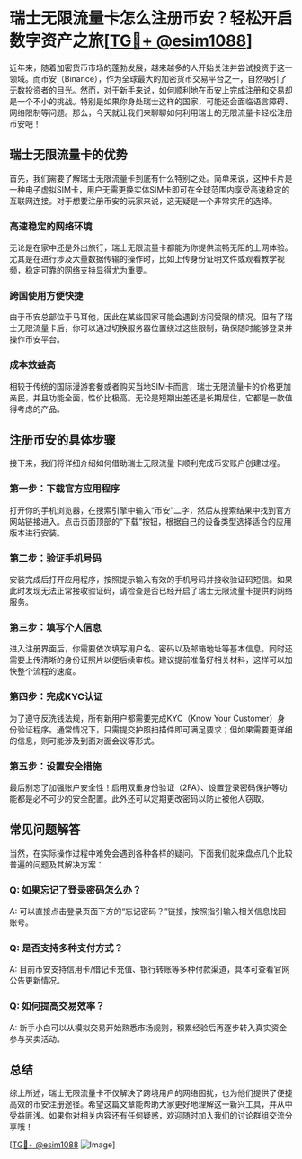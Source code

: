 # 瑞士无限流量卡怎么注册币安？轻松开启数字资产之旅[[TG💪+ @esim1088](https://t.me/s/esim1088)]

近年来，随着加密货币市场的蓬勃发展，越来越多的人开始关注并尝试投资于这一领域。而币安（Binance），作为全球最大的加密货币交易平台之一，自然吸引了无数投资者的目光。然而，对于新手来说，如何顺利地在币安上完成注册和交易却是一个不小的挑战。特别是如果你身处瑞士这样的国家，可能还会面临语言障碍、网络限制等问题。那么，今天就让我们来聊聊如何利用瑞士的无限流量卡轻松注册币安吧！

## 瑞士无限流量卡的优势

首先，我们需要了解瑞士无限流量卡到底有什么特别之处。简单来说，这种卡片是一种电子虚拟SIM卡，用户无需更换实体SIM卡即可在全球范围内享受高速稳定的互联网连接。对于想要注册币安的玩家来说，这无疑是一个非常实用的选择。

### 高速稳定的网络环境
无论是在家中还是外出旅行，瑞士无限流量卡都能为你提供流畅无阻的上网体验。尤其是在进行涉及大量数据传输的操作时，比如上传身份证明文件或观看教学视频，稳定可靠的网络支持显得尤为重要。

### 跨国使用方便快捷
由于币安总部位于马耳他，因此在某些国家可能会遇到访问受限的情况。但有了瑞士无限流量卡后，你可以通过切换服务器位置绕过这些限制，确保随时能够登录并操作币安平台。

### 成本效益高
相较于传统的国际漫游套餐或者购买当地SIM卡而言，瑞士无限流量卡的价格更加亲民，并且功能全面，性价比极高。无论是短期出差还是长期居住，它都是一款值得考虑的产品。

## 注册币安的具体步骤

接下来，我们将详细介绍如何借助瑞士无限流量卡顺利完成币安账户创建过程。

### 第一步：下载官方应用程序
打开你的手机浏览器，在搜索引擎中输入“币安”二字，然后从搜索结果中找到官方网站链接进入。点击页面顶部的“下载”按钮，根据自己的设备类型选择适合的应用版本进行安装。

### 第二步：验证手机号码
安装完成后打开应用程序，按照提示输入有效的手机号码并接收验证码短信。如果此时发现无法正常接收验证码，请检查是否已经开启了瑞士无限流量卡提供的网络服务。

### 第三步：填写个人信息
进入注册界面后，你需要依次填写用户名、密码以及邮箱地址等基本信息。同时还需要上传清晰的身份证照片以便后续审核。建议提前准备好相关材料，这样可以加快整个流程的速度。

### 第四步：完成KYC认证
为了遵守反洗钱法规，所有新用户都需要完成KYC（Know Your Customer）身份验证程序。通常情况下，只需提交护照扫描件即可满足要求；但如果需要更详细的信息，则可能涉及到面对面会议等形式。

### 第五步：设置安全措施
最后别忘了加强账户安全性！启用双重身份验证（2FA）、设置登录密码保护等功能都是必不可少的安全配置。此外还可以定期更改密码以防止被他人窃取。

## 常见问题解答

当然，在实际操作过程中难免会遇到各种各样的疑问。下面我们就来盘点几个比较普遍的问题及其解决方案：

### Q: 如果忘记了登录密码怎么办？
A: 可以直接点击登录页面下方的“忘记密码？”链接，按照指引输入相关信息找回账号。

### Q: 是否支持多种支付方式？
A: 目前币安支持信用卡/借记卡充值、银行转账等多种付款渠道，具体可查看官网公告更新情况。

### Q: 如何提高交易效率？
A: 新手小白可以从模拟交易开始熟悉市场规则，积累经验后再逐步转入真实资金参与买卖活动。

## 总结

综上所述，瑞士无限流量卡不仅解决了跨境用户的网络困扰，也为他们提供了便捷高效的币安注册途径。希望这篇文章能帮助大家更好地理解这一新兴工具，并从中受益匪浅。如果你对相关内容还有任何疑惑，欢迎随时加入我们的讨论群组交流分享哦！

[[TG💪+ @esim1088](https://t.me/s/esim1088) ![Image](https://i.postimg.cc/4NQfJmqS/Snipaste-2025-05-13-00-14-12.png)]
